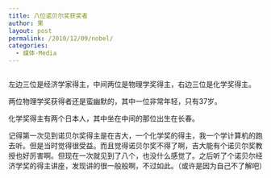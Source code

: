 ```yaml
---
title: 八位诺贝尔奖获奖者
author: 果
layout: post
permalink: /2010/12/09/nobel/
categories:
  - 媒体·Media
---
```

<p><a href="http://picasaweb.google.com/lh/photo/YxsUY7n44xZyE167epmjr2gtcJUc_0DDoUbTx4_tvA0?feat=embedwebsite"><img src="http://lh5.ggpht.com/_8QVjn5bCEU4/TQDDV4CB5EI/AAAAAAAAblc/iy9xDo6ntQc/s400/DSC_0111.jpg" alt="" /></a></p>
<p>左边三位是经济学家得主，中间两位是物理学奖得主，右边三位是化学奖得主。</p>
<p>两位物理学奖获得者还是蛮幽默的，其中一位非常年轻，只有37岁。</p>
<p>化学奖得主有两个日本人，其中坐在中间的那位出生在长春。</p>
<p>记得第一次见到诺贝尔奖得主是在吉大，一个化学奖的得主，我一个学计算机的跑去听。但是当时觉得很受益。而且觉得诺贝尔奖不得了啊，吉大能有个诺贝尔奖教授也好厉害啊。但现在一次就见到了八个，也没什么感觉了。之后听了个诺贝尔经济学奖的得主讲座，发现讲的很一般般啊，不过如此。（或许是因为自己不了解吧）</p>
